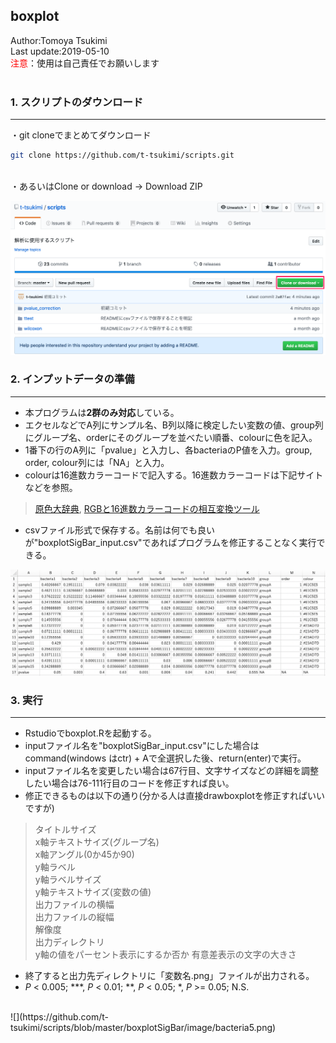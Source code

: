 ## boxplot
Author:Tomoya Tsukimi  
Last update:2019-05-10  
<font color="red">注意</font>：使用は自己責任でお願いします  
<br>

### 1. スクリプトのダウンロード
---
・git cloneでまとめてダウンロード
```sh
git clone https://github.com/t-tsukimi/scripts.git
```
<br>
・あるいはClone or download -> Download ZIP  

![](https://github.com/t-tsukimi/scripts/blob/master/pvalue_correction/image/download_script.png)  


### 2. インプットデータの準備  
---
- 本プログラムは**2群のみ対応**している。
- エクセルなどでA列にサンプル名、B列以降に検定したい変数の値、group列にグループ名、orderにそのグループを並べたい順番、colourに色を記入。
- 1番下の行のA列に「pvalue」と入力し、各bacteriaのP値を入力。group, order, colour列には「NA」と入力。
- colourは16進数カラーコードで記入する。16進数カラーコードは下記サイトなどを参照。
> [原色大辞典](https://www.colordic.org/), [RGBと16進数カラーコードの相互変換ツール](https://www.peko-step.com/tool/tfcolor.html)
- csvファイル形式で保存する。名前は何でも良いが"boxplotSigBar_input.csv"であればプログラムを修正することなく実行できる。
  
![](https://github.com/t-tsukimi/scripts/blob/master/boxplotSigBar/image/boxplotSigBar_input.png)  


### 3. 実行
---
- Rstudioでboxplot.Rを起動する。
- inputファイル名を"boxplotSigBar_input.csv"にした場合はcommand(windows はctr) + Aで全選択した後、return(enter)で実行。
- inputファイル名を変更したい場合は67行目、文字サイズなどの詳細を調整したい場合は76-111行目のコードを修正すれば良い。
- 修正できるものは以下の通り(分かる人は直接drawboxplotを修正すればいいですが)
> タイトルサイズ  
x軸テキストサイズ(グループ名)  
x軸アングル(0か45か90)  
y軸ラベル  
y軸ラベルサイズ  
y軸テキストサイズ(変数の値)  
出力ファイルの横幅  
出力ファイルの縦幅  
解像度  
出力ディレクトリ  
y軸の値をパーセント表示にするか否か
有意差表示の文字の大きさ
- 終了すると出力先ディレクトリに「変数名.png」ファイルが出力される。
- *P* < 0.005; ***, *P* < 0.01; **, *P* < 0.05; *, *P* >= 0.05; N.S.  
<br>  
![](https://github.com/t-tsukimi/scripts/blob/master/boxplotSigBar/image/bacteria5.png)  

